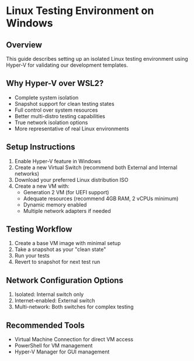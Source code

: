 # Linux Testing Environment on Windows

## Overview
This guide describes setting up an isolated Linux testing environment using Hyper-V for validating our development templates.

## Why Hyper-V over WSL2?
- Complete system isolation
- Snapshot support for clean testing states
- Full control over system resources
- Better multi-distro testing capabilities
- True network isolation options
- More representative of real Linux environments

## Setup Instructions
1. Enable Hyper-V feature in Windows
2. Create a new Virtual Switch (recommend both External and Internal networks)
3. Download your preferred Linux distribution ISO
4. Create a new VM with:
   - Generation 2 VM (for UEFI support)
   - Adequate resources (recommend 4GB RAM, 2 vCPUs minimum)
   - Dynamic memory enabled
   - Multiple network adapters if needed

## Testing Workflow
1. Create a base VM image with minimal setup
2. Take a snapshot as your "clean state"
3. Run your tests
4. Revert to snapshot for next test run

## Network Configuration Options
1. Isolated: Internal switch only
2. Internet-enabled: External switch
3. Multi-network: Both switches for complex testing

## Recommended Tools
- Virtual Machine Connection for direct VM access
- PowerShell for VM management
- Hyper-V Manager for GUI management
